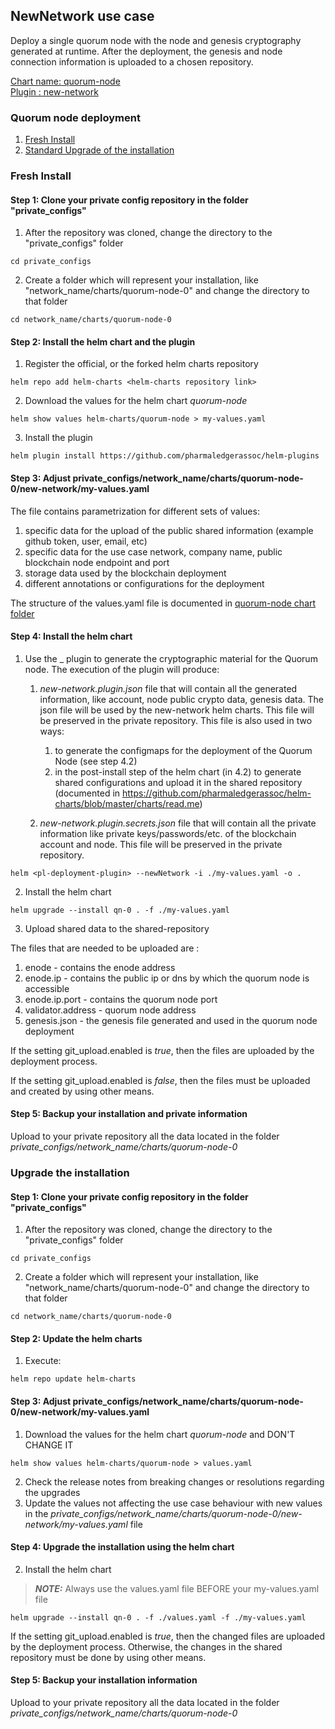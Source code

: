 

## NewNetwork use case

Deploy a single quorum node with the node and genesis cryptography generated at runtime. After the deployment, the genesis and node connection information is uploaded to a chosen repository. 

[Chart name: quorum-node](../../charts/quorum-node)<br/>
[Plugin : new-network](https://github.com/pharmaledgerassoc/helm-plugins)

### Quorum node deployment

1. [Fresh Install](readme.md#fresh-install)
2. [Standard Upgrade of the installation](readme.md#upgrade-the-installation)

### Fresh Install

#### Step 1: Clone your private config repository in the folder "private_configs"


1. After the repository was cloned, change the directory to the "private_configs" folder
```shell
cd private_configs
```
2. Create a folder which will represent your installation, like "network_name/charts/quorum-node-0" and change the directory to that folder
```shell
cd network_name/charts/quorum-node-0
```

#### Step 2: Install the helm chart and the plugin

1. Register the official, or the forked helm charts repository
```shell
helm repo add helm-charts <helm-charts repository link>
```
2. Download the values for the helm chart _quorum-node_
```shell
helm show values helm-charts/quorum-node > my-values.yaml
```
3. Install the _<pl-deployment-plugin>_ plugin
```shell
helm plugin install https://github.com/pharmaledgerassoc/helm-plugins
```

#### Step 3: Adjust private_configs/network_name/charts/quorum-node-0/new-network/my-values.yaml

The file contains parametrization for different sets of values:
1. specific data for the upload of the public shared information (example github token, user, email, etc)
2. specific data for the use case network, company name, public blockchain node endpoint and port
3. storage data used by the blockchain deployment
4. different annotations or configurations for the deployment

The structure of the values.yaml file is documented in [quorum-node chart folder](../../charts/quorum-node/readme.md) 

#### Step 4: Install the helm chart

1. Use the _<pl-deployment-plugin> plugin to generate the cryptographic material for the Quorum node. 
   The execution of the plugin will produce:
   1. _new-network.plugin.json_ file that will contain all the generated information, like account, node public crypto data, genesis data. The json file will be used by the new-network helm charts. This file will be preserved in the private repository.
      This file is also used in two ways:
       1. to generate the configmaps for the deployment of the Quorum Node (see step 4.2)
       2. in the post-install step of the helm chart (in 4.2) to generate shared configurations and upload it in the shared repository (documented in https://github.com/pharmaledgerassoc/helm-charts/blob/master/charts/read.me) 
   
   3. _new-network.plugin.secrets.json_ file that will contain all the private information like private keys/passwords/etc. of the blockchain account and node. This file will be preserved in the private repository.
   
```shell
helm <pl-deployment-plugin> --newNetwork -i ./my-values.yaml -o .
```

2. Install the helm chart
```shell
helm upgrade --install qn-0 . -f ./my-values.yaml
```
3. Upload shared data to the shared-repository

The files that are needed to be uploaded are :
1. enode - contains the enode address
2. enode.ip - contains the public ip or dns by which the quorum node is accessible
3. enode.ip.port - contains the quorum node port
4. validator.address - quorum node address
5. genesis.json - the genesis file generated and used in the quorum node deployment

If the setting git_upload.enabled is _true_, then the files are uploaded by the deployment process.

If the setting git_upload.enabled is _false_, then the files must be uploaded and created by using other means.  

#### Step 5: Backup your installation and private information

Upload to your private repository all the data located in the folder _private_configs/network_name/charts/quorum-node-0_


### Upgrade the installation

#### Step 1: Clone your private config repository in the folder "private_configs"


1. After the repository was cloned, change the directory to the "private_configs" folder
```shell
cd private_configs
```
2. Create a folder which will represent your installation, like "network_name/charts/quorum-node-0" and change the directory to that folder
```shell
cd network_name/charts/quorum-node-0
```

#### Step 2: Update the helm charts

1. Execute:
```shell
helm repo update helm-charts
```

#### Step 3: Adjust private_configs/network_name/charts/quorum-node-0/new-network/my-values.yaml

1. Download the values for the helm chart _quorum-node_ and DON'T CHANGE IT
```shell
helm show values helm-charts/quorum-node > values.yaml
```
2. Check the release notes from breaking changes or resolutions regarding the upgrades
3. Update the values not affecting the use case behaviour with new values in the _private_configs/network_name/charts/quorum-node-0/new-network/my-values.yaml_ file

#### Step 4: Upgrade the installation using the helm chart

2. Install the helm chart

>***NOTE:*** Always use the values.yaml file BEFORE your my-values.yaml file

```shell
helm upgrade --install qn-0 . -f ./values.yaml -f ./my-values.yaml
```

If the setting git_upload.enabled is _true_, then the changed files are uploaded by the deployment process. Otherwise, the changes in the shared repository must be done by using other means.

#### Step 5: Backup your installation information

Upload to your private repository all the data located in the folder _private_configs/network_name/charts/quorum-node-0_
